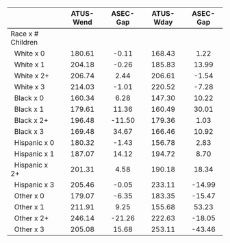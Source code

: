 
|                      |    ATUS-Wend |     ASEC-Gap |    ATUS-Wday |     ASEC-Gap |
| -------------------- | :----------: | :----------: | :----------: | :----------: |
| Race x # Children    |              |              |              |              |
| &nbsp;&nbsp;White x 0 |       180.61 |        -0.11 |       168.43 |         1.22 |
| &nbsp;&nbsp;White x 1 |       204.18 |        -0.26 |       185.83 |        13.99 |
| &nbsp;&nbsp;White x 2+ |       206.74 |         2.44 |       206.61 |        -1.54 |
| &nbsp;&nbsp;White x 3 |       214.03 |        -1.01 |       220.52 |        -7.28 |
| &nbsp;&nbsp;Black x 0 |       160.34 |         6.28 |       147.30 |        10.22 |
| &nbsp;&nbsp;Black x 1 |       179.61 |        11.36 |       160.49 |        30.01 |
| &nbsp;&nbsp;Black x 2+ |       196.48 |       -11.50 |       179.36 |         1.03 |
| &nbsp;&nbsp;Black x 3 |       169.48 |        34.67 |       166.46 |        10.92 |
| &nbsp;&nbsp;Hispanic x 0 |       180.32 |        -1.43 |       156.78 |         2.83 |
| &nbsp;&nbsp;Hispanic x 1 |       187.07 |        14.12 |       194.72 |         8.70 |
| &nbsp;&nbsp;Hispanic x 2+ |       201.31 |         4.58 |       190.18 |        18.34 |
| &nbsp;&nbsp;Hispanic x 3 |       205.46 |        -0.05 |       233.11 |       -14.99 |
| &nbsp;&nbsp;Other x 0 |       179.07 |        -6.35 |       183.35 |       -15.47 |
| &nbsp;&nbsp;Other x 1 |       211.91 |         9.25 |       155.68 |        53.23 |
| &nbsp;&nbsp;Other x 2+ |       246.14 |       -21.26 |       222.63 |       -18.05 |
| &nbsp;&nbsp;Other x 3 |       205.08 |        15.68 |       253.11 |       -43.46 |

